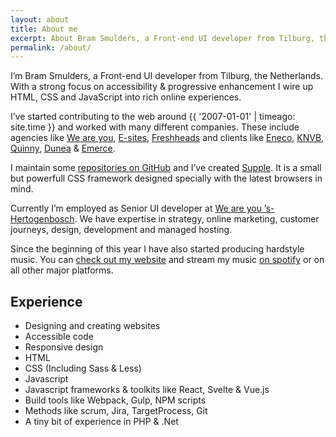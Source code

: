```yaml
---
layout: about
title: About me
excerpt: About Bram Smulders, a Front-end UI developer from Tilburg, the Netherlands
permalink: /about/
---
```


I’m Bram Smulders, a Front-end UI developer from Tilburg, the Netherlands.
With a strong focus on accessibility & progressive enhancement I wire up HTML, CSS and JavaScript into rich online experiences.

I’ve started contributing to the web around {{ '2007-01-01' | timeago: site.time }} and worked with many different companies. These include agencies like [We are you](https://www.weareyou.com/), [E-sites](https://www.e-sites.nl/), [Freshheads](http://freshheads.com) and clients like [Eneco](http://eneco.com), [KNVB](http://knvb.nl), [Quinny](http://www.quinny.nl/), [Dunea](http://dunea.nl) & [Emerce](http://emerce.nl).

I maintain some [repositories on GitHub](https://github.com/bramsmulders) and I’ve created [Supple](https://github.com/supple-css/). It is a small but powerfull CSS framework designed specially with the latest browsers in mind.

Currently I’m employed as Senior UI developer at [We are you ’s-Hertogenbosch](https://www.weareyou.com). We have expertise in strategy, online marketing, customer journeys, design, development and managed hosting.

Since the beginning of this year I have also started producing hardstyle music.
You can [check out my website](https://djrebolo.com) and stream my music [on spotify](https://open.spotify.com/artist/1SNDUhWRKHjgYZ56ktCSVL?si=ZfCC9lJtTHWQ0vvrjhpOVA) or on all other major platforms.

## Experience
- Designing and creating websites
- Accessible code
- Responsive design
- HTML
- CSS (Including Sass & Less)
- Javascript
- Javascript frameworks & toolkits like React, Svelte & Vue.js
- Build tools like Webpack, Gulp, NPM scripts
- Methods like scrum, Jira, TargetProcess, Git
- A tiny bit of experience in PHP & .Net

